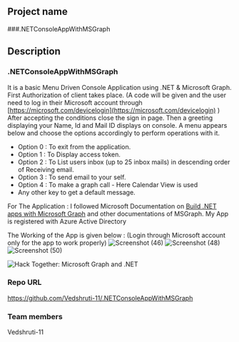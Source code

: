 ## Project name

###.NETConsoleAppWithMSGraph

## Description

### .NETConsoleAppWithMSGraph
It is a basic Menu Driven Console Application using .NET & Microsoft Graph.
First Authorization of client takes place. 
(A code will be given and the user need to log in their Microsoft account through [https://microsoft.com/devicelogin](https://microsoft.com/devicelogin) )
After accepting the conditions close the sign in page.
Then a greeting displaying your Name, Id and Mail ID displays on console.
A menu appears below and choose the options accordingly to perform operations with it.

- Option 0 : To exit from the application.
- Option 1 : To Display access token.
- Option 2 : To List users inbox (up to 25 inbox mails)  in descending order of Receiving email.
- Option 3 : To send email to your self.
- Option 4 : To make a graph call - Here Calendar View is used
- Any other key to get a default message.

For The Application : I followed Microsoft Documentation on [Build .NET apps with Microsoft Graph](https://learn.microsoft.com/en-us/graph/tutorials/dotnet?tabs=aad&tutorial-step=1) and other documentations of MSGraph.
My App is registered with Azure Active Directory


The Working of the App is given below :
(Login through Microsoft account only for the app to work properly)
![Screenshot (46)](https://user-images.githubusercontent.com/68157517/223701337-ffd7f869-a257-4af3-b9ee-fd16eb4761f0.png)
![Screenshot (48)](https://user-images.githubusercontent.com/68157517/223701389-7377be9d-f893-4b16-b660-893c104de832.png)
![Screenshot (50)](https://user-images.githubusercontent.com/68157517/223703805-989fccbb-707c-43ea-ab99-c853f6e2a742.png)


![Hack Together: Microsoft Graph and .NET](https://img.shields.io/badge/Microsoft%20-Hack--Together-orange?style=for-the-badge&logo=microsoft)


### Repo URL

https://github.com/Vedshruti-11/.NETConsoleAppWithMSGraph

### Team members

Vedshruti-11
